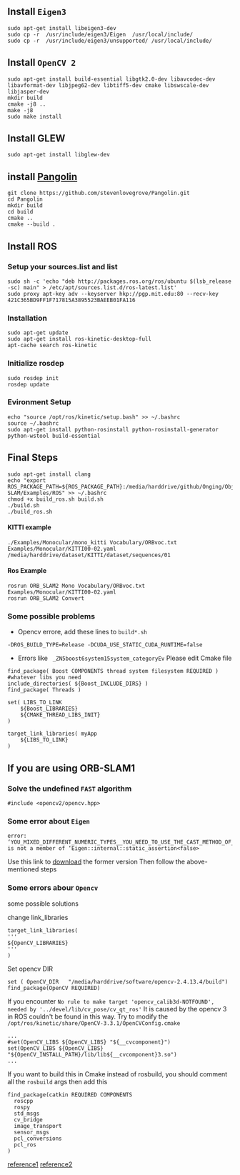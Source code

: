 ## Install `Eigen3`
```
sudo apt-get install libeigen3-dev
sudo cp -r  /usr/include/eigen3/Eigen  /usr/local/include/
sudo cp -r  /usr/include/eigen3/unsupported/ /usr/local/include/
```
## Install `OpenCV 2`
```
sudo apt-get install build-essential libgtk2.0-dev libavcodec-dev libavformat-dev libjpeg62-dev libtiff5-dev cmake libswscale-dev libjasper-dev
mkdir build
cmake -j8 ..
make -j8
sudo make install
```
## Install GLEW
```
sudo apt-get install libglew-dev
```
## install [Pangolin](https://github.com/stevenlovegrove/Pangolin)
```
git clone https://github.com/stevenlovegrove/Pangolin.git
cd Pangolin
mkdir build
cd build
cmake ..
cmake --build .
```
## Install ROS
### Setup your sources.list and list
```
sudo sh -c 'echo "deb http://packages.ros.org/ros/ubuntu $(lsb_release -sc) main" > /etc/apt/sources.list.d/ros-latest.list'
sudo proxy apt-key adv --keyserver hkp://pgp.mit.edu:80 --recv-key 421C365BD9FF1F717815A3895523BAEEB01FA116
```
### Installation
```
sudo apt-get update
sudo apt-get install ros-kinetic-desktop-full
apt-cache search ros-kinetic
```


### Initialize rosdep
```
sudo rosdep init
rosdep update
```
### Evironment Setup
```
echo "source /opt/ros/kinetic/setup.bash" >> ~/.bashrc
source ~/.bashrc
sudo apt-get install python-rosinstall python-rosinstall-generator python-wstool build-essential
```
## Final Steps
```
sudo apt-get install clang
echo "export ROS_PACKAGE_PATH=${ROS_PACKAGE_PATH}:/media/harddrive/github/Onging/Object-SLAM/Examples/ROS" >> ~/.bashrc
chmod +x build_ros.sh build.sh
./build.sh
./build_ros.sh
```
#### KITTI example
```
./Examples/Monocular/mono_kitti Vocabulary/ORBvoc.txt Examples/Monocular/KITTI00-02.yaml /media/harddrive/dataset/KITTI/dataset/sequences/01
```
#### Ros Example
```
rosrun ORB_SLAM2 Mono Vocabulary/ORBvoc.txt  Examples/Monocular/KITTI00-02.yaml 
rosrun ORB_SLAM2 Convert
```
### Some possible problems
* Opencv errore, add these lines to `build*.sh`
```
-DROS_BUILD_TYPE=Release -DCUDA_USE_STATIC_CUDA_RUNTIME=false
```
* Errors like ` _ZN5boost6system15system_categoryEv`
Please edit Cmake file
```
find_package( Boost COMPONENTS thread system filesystem REQUIRED ) #whatever libs you need
include_directories( ${Boost_INCLUDE_DIRS} )
find_package( Threads )

set( LIBS_TO_LINK
    ${Boost_LIBRARIES}
    ${CMAKE_THREAD_LIBS_INIT}
)

target_link_libraries( myApp
    ${LIBS_TO_LINK}
)
```
## If you are using ORB-SLAM1
### Solve the undefined `FAST` algorithm
```
#include <opencv2/opencv.hpp>
```
### Some error about `Eigen`
```
error: ‘YOU_MIXED_DIFFERENT_NUMERIC_TYPES__YOU_NEED_TO_USE_THE_CAST_METHOD_OF_MATRIXBASE_TO_CAST_NUMERIC_TYPES_EXPLICITLY’ is not a member of ‘Eigen::internal::static_assertion<false>
```
Use this link to [download](https://launchpad.net/ubuntu/trusty/amd64/libeigen3-dev/3.2.0-8) the former version
Then follow the above-mentioned steps 

### Some errors abour `Opencv`
some possible solutions

change link_libraries
```
target_link_libraries(
'''
${OpenCV_LIBRARIES} 
'''
)
```
Set opencv DIR
```
set ( OpenCV_DIR   "/media/harddrive/software/opencv-2.4.13.4/build")
find_package(OpenCV REQUIRED)
```
If you encounter `No rule to make target 'opencv_calib3d-NOTFOUND', needed by '../devel/lib/cv_pose/cv_qt_ros'`
It is caused by the opencv 3 in ROS couldn't be found in this way.
Try to modify the `/opt/ros/kinetic/share/OpenCV-3.3.1/OpenCVConfig.cmake`
```
...
#set(OpenCV_LIBS ${OpenCV_LIBS} "${__cvcomponent}")
set(OpenCV_LIBS ${OpenCV_LIBS} "${OpenCV_INSTALL_PATH}/lib/lib${__cvcomponent}3.so")
...
```
If you want to build this in Cmake instead of rosbuild, you should comment all the `rosbuild` args
then add this
```
find_package(catkin REQUIRED COMPONENTS
  roscpp
  rospy
  std_msgs
  cv_bridge
  image_transport
  sensor_msgs
  pcl_conversions
  pcl_ros
)
```
[reference1](https://github.com/raulmur/ORB_SLAM2)
[reference2](https://stackoverflow.com/questions/13919128/cmake-set-linker-flags-for-boost)
